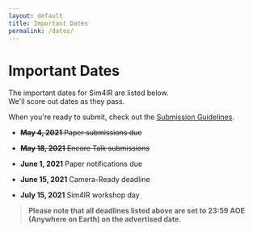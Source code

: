 ```yaml
---
layout: default
title: Important Dates
permalink: /dates/
---
```


# Important Dates

The important dates for Sim4IR are listed below.  
We'll score out dates as they pass.

When you're ready to submit, check out the [Submission Guidelines](/submission).

* ~~**May 4, 2021** Paper submissions due~~

* ~~**May 18, 2021** Encore Talk submissions~~

* **June 1, 2021** Paper notifications due

* **June 15, 2021** Camera-Ready deadline

* **July 15, 2021** Sim4IR workshop day

> **Please note that all deadlines listed above are set to 23:59 AOE (Anywhere on Earth) on the advertised date.**